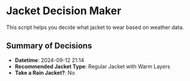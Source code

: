 # Jacket Decision Maker

This script helps you decide what jacket to wear based on weather data.

## Summary of Decisions

- **Datetime**: 2024-09-12 21:14
- **Recommended Jacket Type**: Regular Jacket with Warm Layers
- **Take a Rain Jacket?**: No


